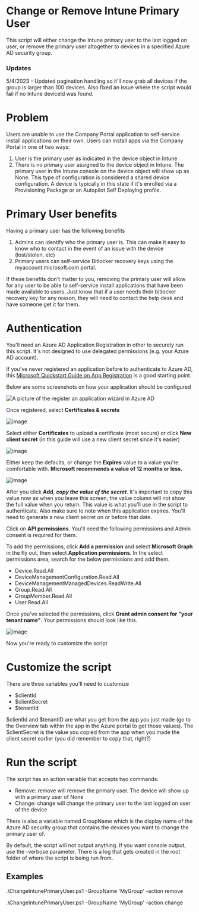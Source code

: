 # Change or Remove Intune Primary User
This script will either change the Intune primary user to the last logged on user, or remove the primary user altogether to devices in a specified Azure AD security group.

### Updates
5/4/2023 - Updated pagination handling so it'll now grab all devices if the group is larger than 100 devices. Also fixed an issue where the script would fail if no Intune deviceId was found. 

# Problem
Users are unable to use the Company Portal application to self-service install applications on their own. Users can install apps via the Company Portal in one of two ways:

1. User is the primary user as indicated in the device object in Intune
2. There is no primary user assigned to the device object in Intune. The primary user in the Intune console on the device object will show up as None. This type of configuration is considered a shared device configuration. A device is typically in this state if it's enrolled via a Provisioning Package or an Autopilot Self Deploying profile.

# Primary User benefits
Having a primary user has the following benefits
1. Admins can identify who the primary user is. This can make it easy to know who to contact in the event of an issue with the device (lost/stolen, etc)
2. Primary users can self-service Bitlocker recovery keys using the myaccount.microsoft.com portal. 

If these benefits don't matter to you, removing the primary user will allow for any user to be able to self-service install applications that have been made available to users. Just know that if a user needs their bitlocker recovery key for any reason, they will need to contact the help desk and have someone get it for them.

# Authentication
You'll need an Azure AD Application Registration in other to securely run this script. It's not designed to use delegated permissions (e.g. your Azure AD account).

If you've never registered an application before to authenticate to Azure AD, this [Microsoft Quickstart Guide on App Registration](https://learn.microsoft.com/en-us/azure/active-directory/develop/quickstart-register-app) is a good starting point.

Below are some screenshots on how your application should be configured

![A picture of the register an application wizard in Azure AD](https://user-images.githubusercontent.com/53497092/235554545-a66fd398-63b2-4352-98db-56ec8afc4e24.png)

Once registered, select **Certificates & secrets**

![image](https://user-images.githubusercontent.com/53497092/235555804-9884172b-090b-4843-a0a6-3a112dba6d74.png)

Select either **Certificates** to upload a certificate (most secure) or click **New client secret** (in this guide will use a new client secret since it's easier)

![image](https://user-images.githubusercontent.com/53497092/235555971-21e867f7-79b6-433e-8926-1fdf71fedbfc.png)

Either keep the defaults, or change the **Expires** value to a value you're comfortable with. **Microsoft recommends a value of 12 months or less.**

![image](https://user-images.githubusercontent.com/53497092/235556069-b6c34f65-5346-49cd-9fd3-426d691c1ca7.png)

After you click **Add**, ***copy the value of the secret***. It's important to copy this value now as when you leave this screen, the value column will not show the full value when you return. This value is what you'll use in the script to authenticate. Also make sure to note when this application expires. You'll need to generate a new client secret on or before that date. 

Click on **API permissions**. You'll need the following permissions and Admin consent is required for them.

To add the permissions, click **Add a permission** and select **Microsoft Graph** in the fly out, then select **Application permissions**. In the select permissions area, search for the below permissions and add them.

- Device.Read.All
- DeviceManagementConfiguration.Read.All
- DeviceManagementManagedDevices.ReadWrite.All
- Group.Read.All
- GroupMember.Read.All
- User.Read.All

Once you've selected the permissions, click **Grant admin consent for "your tenant name"**. Your permissions should look like this. 

![image](https://user-images.githubusercontent.com/53497092/235557304-5afd507b-01cd-4a85-b9f9-8ad48eeed1b8.png)

Now you're ready to customize the script

# Customize the script

There are three variables you'll need to customize

- $clientId
- $clientSecret 
- $tenantId

$clientId and $tenantID are what you get from the app you just made (go to the Overview tab within the app in the Azure portal to get those values). The $clientSecret is the value you copied from the app when you made the client secret earlier (you did remember to copy that, right?)

# Run the script
The script has an action variable that accepts two commands:

- Remove: remove will remove the primary user. The device will show up with a primary user of None
- Change: change will change the primary user to the last logged on user of the device

There is also a variable named GroupName which is the display name of the Azure AD security group that contains the devices you want to change the primary user of.

By default, the script will not output anything. If you want console output, use the -verbose parameter. There is a log that gets created in the root folder of where the script is being run from. 

## Examples
.\ChangeIntunePrimaryUser.ps1 -GroupName 'MyGroup' -action remove

.\ChangeIntunePrimaryUser.ps1 -GroupName 'MyGroup' -action change






















